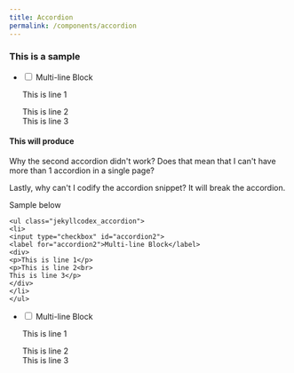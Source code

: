 ```yaml
---
title: Accordion
permalink: /components/accordion
---
```

### This is a sample 

<ul class="jekyllcodex_accordion"> 
<li>
	<input type="checkbox" id="accordion2">
	<label for="accordion2">Multi-line Block</label>
	<div>
		<p>This is line 1</p>
		<p>This is line 2<br>
			This is line 3</p>
	</div>
</li>
</ul>


#### This will produce 



Why the second accordion didn't work?
Does that mean that I can't have more than 1 accordion in a single page?

Lastly, why can't I codify the accordion snippet? It will break the accordion. 

Sample below
```
<ul class="jekyllcodex_accordion"> 
<li>
<input type="checkbox" id="accordion2">
<label for="accordion2">Multi-line Block</label>
<div>
<p>This is line 1</p>
<p>This is line 2<br>
This is line 3</p>
</div>
</li>
</ul>
```

<ul class="jekyllcodex_accordion"> 
<li>
	<input type="checkbox" id="accordion2">
	<label for="accordion2">Multi-line Block</label>
	<div>
		<p>This is line 1</p>
		<p>This is line 2<br>
			This is line 3</p>
	</div>
</li>
</ul>